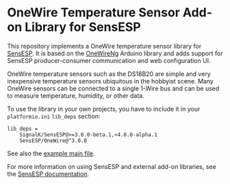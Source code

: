 # OneWire Temperature Sensor Add-on Library for SensESP

This repository implements a OneWire temperature sensor library for [SensESP](https://signalk.org/SignalK/SensESP/).
It is based on the [OneWireNg](https://github.com/pstolarz/OneWireNg) Arduino library and adds support for SensESP producer-consumer communication and web configuration UI.

OneWire temperature sensors such as the DS18B20 are simple and very inexpensive temperature sensors ubiquitous in the hobbyist scene. Many OneWire sensors can be connected to a single 1-Wire bus and can be used to measure temperature, humidity, or other data.

To use the library in your own projects, you have to include it in your `platformio.ini` `lib_deps` section:

    lib_deps =
        SignalK/SensESP@>=3.0.0-beta.1,<4.0.0-alpha.1
        SensESP/OneWire@^3.0.0

See also the [example main file](https://github.com/SensESP/OneWire/blob/main/examples/onewire_temperature/onewire_temperature_example.cpp).

For more information on using SensESP and external add-on libraries, see the [SensESP documentation](https://signalk.org/SensESP/docs/).
